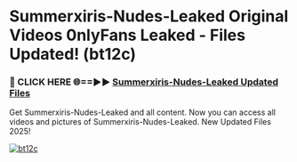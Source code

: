 # Summerxiris-Nudes-Leaked Original Videos 0nlyFans Leaked - Files Updated! (bt12c)

<h3>🔴 CLICK HERE 🌐==►► <a href="https://tinyurl.com/yc6ubb5a" rel="nofollow">Summerxiris-Nudes-Leaked Updated Files</a></h3>

Get Summerxiris-Nudes-Leaked and all content. Now you can access all videos and pictures of Summerxiris-Nudes-Leaked. New Updated Files 2025!

[![bt12c](https://i.imgur.com/7eu0CRL.gif)](https://tinyurl.com/yc6ubb5a)
